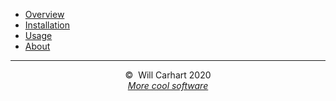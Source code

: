 - [Overview](overview.md)
- [Installation](installation.md)
- [Usage](usage.md)
- [About](about.md)

<hr>
<div style="text-align:center">&copy;&nbsp; Will Carhart 2020</div>
<div style="text-align:center"><a href="https://willcarhart.dev" id="more-software"><i>More cool software</i></a></div>
